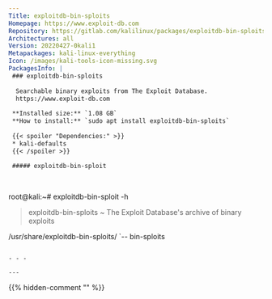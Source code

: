 ```yaml
---
Title: exploitdb-bin-sploits
Homepage: https://www.exploit-db.com
Repository: https://gitlab.com/kalilinux/packages/exploitdb-bin-sploits
Architectures: all
Version: 20220427-0kali1
Metapackages: kali-linux-everything 
Icon: /images/kali-tools-icon-missing.svg
PackagesInfo: |
 ### exploitdb-bin-sploits
 
  Searchable binary exploits from The Exploit Database.
  https://www.exploit-db.com
 
 **Installed size:** `1.08 GB`  
 **How to install:** `sudo apt install exploitdb-bin-sploits`  
 
 {{< spoiler "Dependencies:" >}}
 * kali-defaults
 {{< /spoiler >}}
 
 ##### exploitdb-bin-sploit
 
 
 ```
 root@kali:~# exploitdb-bin-sploit -h
 
 > exploitdb-bin-sploits ~ The Exploit Database's archive of binary exploits
 
 /usr/share/exploitdb-bin-sploits/
 `-- bin-sploits
 ```
 
 - - -
 
---
```

{{% hidden-comment "<!--Do not edit anything above this line-->" %}}

